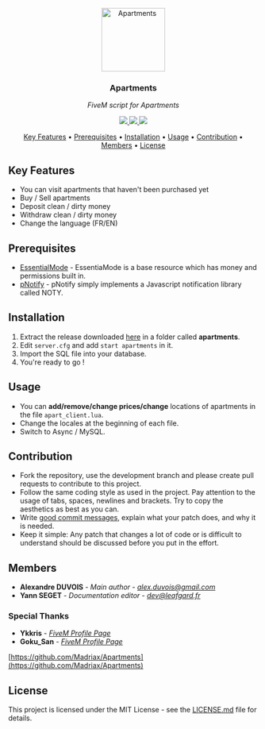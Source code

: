 <p align="center"><img src="docs/Apartments.png" height="128" alt="Apartments"></p>
<h3 align="center">Apartments</h3>
<p align="center"><i>FiveM script for Apartments</i><p>

<p align="center">
  <a href="https://forthebadge.com">
      <img src="https://forthebadge.com/images/badges/made-with-crayons.svg">
  </a>
  <a href="https://github.com/Madriax/Apartments/issues">
      <img src="https://img.shields.io/github/issues/Madriax/Apartments.svg?style=for-the-badge">
  </a>
  <a href="https://github.com/Madriax/Apartments/stargazers">
      <img src="https://img.shields.io/github/stars/Madriax/Apartments.svg?style=for-the-badge">
  </a>
</p>

<p align="center">
  <a href="#key-features">Key Features</a> •
  <a href="#prerequisites">Prerequisites</a> •
  <a href="#installation">Installation</a> •
  <a href="#usage">Usage</a> •
  <a href="#contribution">Contribution</a> •
  <a href="#members">Members</a> •
  <a href="#license">License</a>
</p>

## Key Features

* You can visit apartments that haven't been purchased yet
* Buy / Sell apartments
* Deposit clean / dirty money
* Withdraw clean / dirty money
* Change the language (FR/EN)

## Prerequisites

* [EssentialMode](https://forum.fivem.net/t/release-essentialmode-base/3665) - EssentiaMode is a base resource which has money and permissions built in.
* [pNotify](https://forum.fivem.net/t/release-pnotify-in-game-js-notifications-using-noty/20659) - pNotify simply implements a Javascript notification library called NOTY.

## Installation

1. Extract the release downloaded [here](https://github.com/Madriax/Apartments/releases) in a folder called **apartments**.
2. Edit `server.cfg` and add `start apartments` in it.
3. Import the SQL file into your database.
4. You're ready to go !

## Usage

* You can **add/remove/change prices/change** locations of apartments in the file `apart_client.lua`.
* Change the locales at the beginning of each file.
* Switch to Async / MySQL.

## Contribution

* Fork the repository, use the development branch and please create pull requests to contribute to this project.
* Follow the same coding style as used in the project. Pay attention to the
  usage of tabs, spaces, newlines and brackets. Try to copy the aesthetics as
  best as you can.
* Write [good commit messages](http://tbaggery.com/2008/04/19/a-note-about-git-commit-messages.html),
  explain what your patch does, and why it is needed.
* Keep it simple: Any patch that changes a lot of code or is difficult to
  understand should be discussed before you put in the effort.

## Members

* **Alexandre DUVOIS** - *Main author* - *alex.duvois@gmail.com*
* **Yann SEGET** - *Documentation editor* - *dev@leafgard.fr*

### Special Thanks

* **Ykkris** - *[FiveM Profile Page](https://forum.fivem.net/u/ykkris)*
* **Goku_San** - *[FiveM Profile Page](https://forum.fivem.net/u/goku_san)*

[https://github.com/Madriax/Apartments](https://github.com/Madriax/Apartments)

## License

This project is licensed under the MIT License - see the [LICENSE.md](LICENSE.md) file for details.
